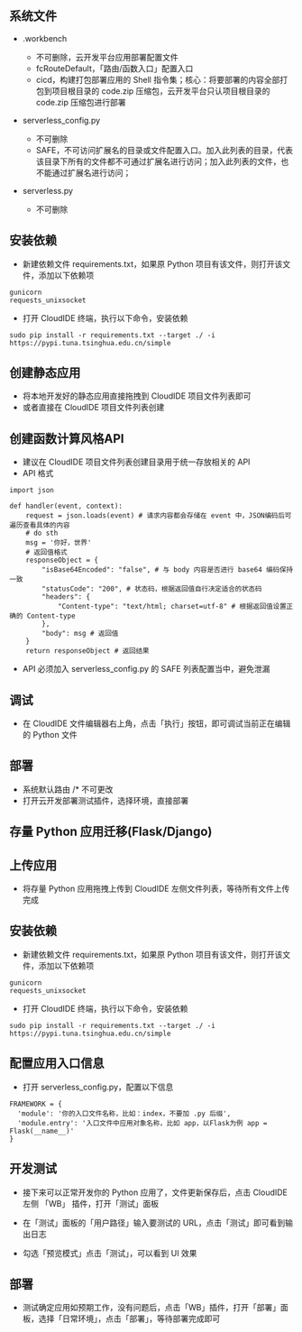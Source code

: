 ## 系统文件

- .workbench
  - 不可删除，云开发平台应用部署配置文件
  - fcRouteDefault，「路由/函数入口」配置入口
  - cicd，构建打包部署应用的 Shell 指令集；核心：将要部署的内容全部打包到项目根目录的 code.zip 压缩包，云开发平台只认项目根目录的 code.zip 压缩包进行部署

- serverless_config.py
  - 不可删除
  - SAFE，不可访问扩展名的目录或文件配置入口。加入此列表的目录，代表该目录下所有的文件都不可通过扩展名进行访问；加入此列表的文件，也不能通过扩展名进行访问；

- serverless.py
  - 不可删除

## 安装依赖
- 新建依赖文件 requirements.txt，如果原 Python 项目有该文件，则打开该文件，添加以下依赖项
```
gunicorn
requests_unixsocket
```

- 打开 CloudIDE 终端，执行以下命令，安装依赖
```
sudo pip install -r requirements.txt --target ./ -i https://pypi.tuna.tsinghua.edu.cn/simple
```

## 创建静态应用
- 将本地开发好的静态应用直接拖拽到 CloudIDE 项目文件列表即可
- 或者直接在 CloudIDE 项目文件列表创建

## 创建函数计算风格API
- 建议在 CloudIDE 项目文件列表创建目录用于统一存放相关的 API
- API 格式
```
import json

def handler(event, context):
    request = json.loads(event) # 请求内容都会存储在 event 中，JSON编码后可遍历查看具体的内容
    # do sth
    msg = '你好，世界'
    # 返回值格式
    responseObject = {
        "isBase64Encoded": "false", # 与 body 内容是否进行 base64 编码保持一致
        "statusCode": "200", # 状态码，根据返回值自行决定适合的状态码
        "headers": {
        	"Content-type": "text/html; charset=utf-8" # 根据返回值设置正确的 Content-type
        },
        "body": msg # 返回值
    }
    return responseObject # 返回结果
```
- API 必须加入 serverless_config.py 的 SAFE 列表配置当中，避免泄漏

## 调试
- 在 CloudIDE 文件编辑器右上角，点击「执行」按钮，即可调试当前正在编辑的 Python 文件

## 部署
- 系统默认路由 /* 不可更改
- 打开云开发部署测试插件，选择环境，直接部署

## 存量 Python 应用迁移(Flask/Django)

## 上传应用
- 将存量 Python 应用拖拽上传到 CloudIDE 左侧文件列表，等待所有文件上传完成

## 安装依赖
- 新建依赖文件 requirements.txt，如果原 Python 项目有该文件，则打开该文件，添加以下依赖项
```
gunicorn
requests_unixsocket
```

- 打开 CloudIDE 终端，执行以下命令，安装依赖
```
sudo pip install -r requirements.txt --target ./ -i https://pypi.tuna.tsinghua.edu.cn/simple
```

## 配置应用入口信息
- 打开 serverless_config.py，配置以下信息
```
FRAMEWORK = {
  'module': '你的入口文件名称，比如：index，不要加 .py 后缀',
  'module.entry': '入口文件中应用对象名称，比如 app，以Flask为例 app = Flask(__name__)'
}
```

## 开发测试
- 接下来可以正常开发你的 Python 应用了，文件更新保存后，点击 CloudIDE 左侧 「WB」 插件，打开「测试」面板

- 在「测试」面板的「用户路径」输入要测试的 URL，点击「测试」即可看到输出日志

- 勾选「预览模式」点击「测试」，可以看到 UI 效果

## 部署
- 测试确定应用如预期工作，没有问题后，点击「WB」插件，打开「部署」面板，选择「日常环境」，点击「部署」，等待部署完成即可
